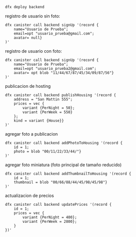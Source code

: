 ``` 
dfx deploy backend

```
registro de usuario sin foto:

```
dfx canister call backend signUp '(record { 
    name="Usuario de Prueba"; 
    email=opt "usuario_prueba@gmail.com"; 
    avatar= null}
)'
```

registro de usuario con foto:

```
dfx canister call backend signUp '(record { 
    name="Usuario de Prueba"; 
    email=opt "usuario_prueba2@gmail.com"; 
    avatar= opt blob "11/44/67/87/45/34/09/87/56"}
)'
```

publicacion de hosting

```
dfx canister call backend publishHousing '(record {
    address = "San Mattin 555"; 
    prices = vec {
        variant {PerNight = 50};
        variant {PerWeek = 550}
    }; 
    kind = variant {House}}
)'
```

agregar foto a publicacion

```
dfx canister call backend addPhotoToHousing '(record {
    id = 1; 
    photo = blob "00/11/22/33/44/"}
)'
```

agregar foto miniatura (foto principal de tamaño reducido)

```
dfx canister call backend addThumbnailToHousing '(record {
    id = 1; 
    thumbnail = blob "00/66/88/44/45/98/45/98"}
)'
```

actualizacion de precios

```
dfx canister call backend updatePrices '(record {
    id = 1;
    prices = vec {
        variant {PerNight = 400};
        variant {PerWeek = 2800};
    }
})'
```

